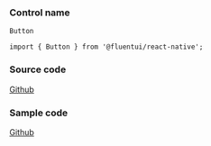 ### Control name

`Button`

`import { Button } from '@fluentui/react-native';`

### Source code

[Github](https://github.com/microsoft/fluentui-react-native/tree/master/packages/components/Button/src)

### Sample code

[Github](https://github.com/microsoft/fluentui-react-native/blob/master/apps/fluent-tester/src/FluentTester/TestComponents/Button/ButtonFocusTest.tsx)
